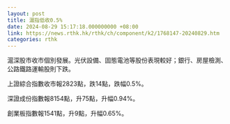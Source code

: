 ```yaml
---
layout: post
title: 滬指低收0.5%
date: 2024-08-29 15:17:18.000000000 +08:00
link: https://news.rthk.hk/rthk/ch/component/k2/1768147-20240829.htm
categories: rthk
---
```


滬深股市收市個別發展。光伏設備、固態電池等股份表現較好；銀行、房屋檢測、公路鐵路運輸股則下跌。

上證綜合指數收市報2823點，跌14點，跌幅0.5%。

深證成份指數報8154點，升75點，升幅0.94%。

創業板指數報1541點，升9點，升幅0.65%。
